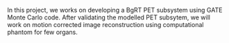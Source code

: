 In this project, we works on developing a BgRT PET subsystem using GATE Monte Carlo code. After validating the modelled PET subsytem, we will work on motion corrected image reconstruction using computational phantom for few organs.
